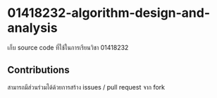 # 01418232-algorithm-design-and-analysis
เก็บ source code ที่ใช้ในการเรียนวิชา 01418232

## Contributions
สามารถมีส่วนร่วมได้ด้วยการสร้าง issues / pull request จาก fork
